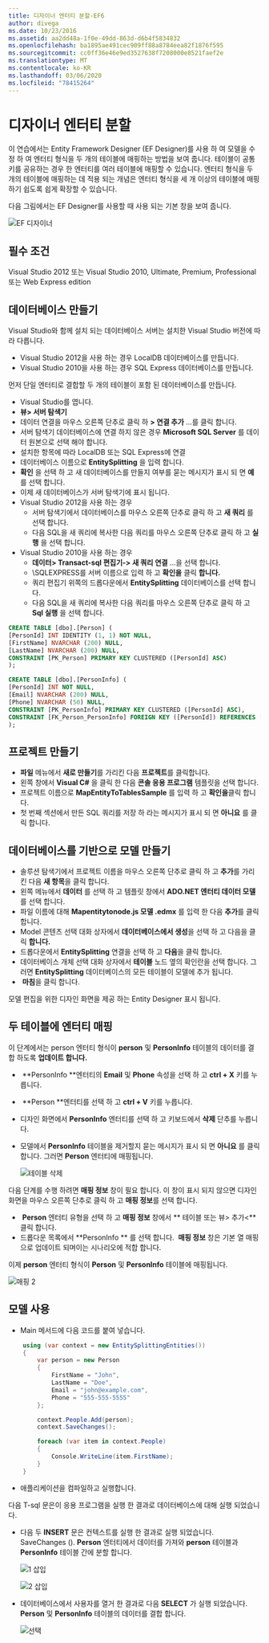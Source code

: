 ```yaml
---
title: 디자이너 엔터티 분할-EF6
author: divega
ms.date: 10/23/2016
ms.assetid: aa2dd48a-1f0e-49dd-863d-d6b4f5834832
ms.openlocfilehash: ba1895ae491cec909ff88a8784eea82f1876f595
ms.sourcegitcommit: cc0ff36e46e9ed3527638f7208000e8521faef2e
ms.translationtype: MT
ms.contentlocale: ko-KR
ms.lasthandoff: 03/06/2020
ms.locfileid: "78415264"
---
```

# <a name="designer-entity-splitting"></a>디자이너 엔터티 분할
이 연습에서는 Entity Framework Designer (EF Designer)를 사용 하 여 모델을 수정 하 여 엔터티 형식을 두 개의 테이블에 매핑하는 방법을 보여 줍니다. 테이블이 공통 키를 공유하는 경우 한 엔터티를 여러 테이블에 매핑할 수 있습니다. 엔터티 형식을 두 개의 테이블에 매핑하는 데 적용 되는 개념은 엔터티 형식을 세 개 이상의 테이블에 매핑하기 쉽도록 쉽게 확장할 수 있습니다.

다음 그림에서는 EF Designer를 사용할 때 사용 되는 기본 창을 보여 줍니다.

![EF 디자이너](~/ef6/media/efdesigner.png)

## <a name="prerequisites"></a>필수 조건

Visual Studio 2012 또는 Visual Studio 2010, Ultimate, Premium, Professional 또는 Web Express edition

## <a name="create-the-database"></a>데이터베이스 만들기

Visual Studio와 함께 설치 되는 데이터베이스 서버는 설치한 Visual Studio 버전에 따라 다릅니다.

-   Visual Studio 2012을 사용 하는 경우 LocalDB 데이터베이스를 만듭니다.
-   Visual Studio 2010을 사용 하는 경우 SQL Express 데이터베이스를 만듭니다.

먼저 단일 엔터티로 결합할 두 개의 테이블이 포함 된 데이터베이스를 만듭니다.

-   Visual Studio를 엽니다.
-   **뷰&gt; 서버 탐색기**
-   데이터 연결을 마우스 오른쪽 단추로 클릭 하 **&gt; 연결 추가** ...를 클릭 합니다.
-   서버 탐색기 데이터베이스에 연결 하지 않은 경우 **Microsoft SQL Server** 를 데이터 원본으로 선택 해야 합니다.
-   설치한 항목에 따라 LocalDB 또는 SQL Express에 연결
-   데이터베이스 이름으로 **EntitySplitting** 을 입력 합니다.
-   **확인** 을 선택 하 고 새 데이터베이스를 만들지 여부를 묻는 메시지가 표시 되 면 **예** 를 선택 합니다.
-   이제 새 데이터베이스가 서버 탐색기에 표시 됩니다.
-   Visual Studio 2012을 사용 하는 경우
    -   서버 탐색기에서 데이터베이스를 마우스 오른쪽 단추로 클릭 하 고 **새 쿼리** 를 선택 합니다.
    -   다음 SQL을 새 쿼리에 복사한 다음 쿼리를 마우스 오른쪽 단추로 클릭 하 고 **실행** 을 선택 합니다.
-   Visual Studio 2010을 사용 하는 경우
    -   **데이터&gt; Transact-sql 편집기-&gt; 새 쿼리 연결** ...을 선택 합니다.
    -   \\SQLEXPRESS를 서버 이름으로 입력 하 고 **확인을** 클릭 **합니다.**
    -   쿼리 편집기 위쪽의 드롭다운에서 **EntitySplitting** 데이터베이스를 선택 합니다.
    -   다음 SQL을 새 쿼리에 복사한 다음 쿼리를 마우스 오른쪽 단추로 클릭 하 고 **Sql 실행** 을 선택 합니다.

``` SQL
CREATE TABLE [dbo].[Person] (
[PersonId] INT IDENTITY (1, 1) NOT NULL,
[FirstName] NVARCHAR (200) NULL,
[LastName] NVARCHAR (200) NULL,
CONSTRAINT [PK_Person] PRIMARY KEY CLUSTERED ([PersonId] ASC)
);

CREATE TABLE [dbo].[PersonInfo] (
[PersonId] INT NOT NULL,
[Email] NVARCHAR (200) NULL,
[Phone] NVARCHAR (50) NULL,
CONSTRAINT [PK_PersonInfo] PRIMARY KEY CLUSTERED ([PersonId] ASC),
CONSTRAINT [FK_Person_PersonInfo] FOREIGN KEY ([PersonId]) REFERENCES [dbo].[Person] ([PersonId]) ON DELETE CASCADE
);
```

## <a name="create-the-project"></a>프로젝트 만들기

-   **파일** 메뉴에서 **새로 만들기**를 가리킨 다음 **프로젝트**를 클릭합니다.
-   왼쪽 창에서 **Visual C\#** 을 클릭 한 다음 **콘솔 응용 프로그램** 템플릿을 선택 합니다.
-   프로젝트 이름으로 **MapEntityToTablesSample** 를 입력 하 고 **확인을**클릭 합니다.
-   첫 번째 섹션에서 만든 SQL 쿼리를 저장 하 라는 메시지가 표시 되 면 **아니요** 를 클릭 합니다.

## <a name="create-a-model-based-on-the-database"></a>데이터베이스를 기반으로 모델 만들기

-   솔루션 탐색기에서 프로젝트 이름을 마우스 오른쪽 단추로 클릭 하 고 **추가**를 가리킨 다음 **새 항목**을 클릭 합니다.
-   왼쪽 메뉴에서 **데이터** 를 선택 하 고 템플릿 창에서 **ADO.NET 엔터티 데이터 모델** 를 선택 합니다.
-   파일 이름에 대해 **Mapentitytonode.js 모델 .edmx** 를 입력 한 다음 **추가**를 클릭 합니다.
-   Model 콘텐츠 선택 대화 상자에서 **데이터베이스에서 생성**을 선택 하 고 다음을 클릭 **합니다.**
-   드롭다운에서 **EntitySplitting** 연결을 선택 하 고 **다음**을 클릭 합니다.
-   데이터베이스 개체 선택 대화 상자에서 **테이블** 노드 옆의 확인란을 선택 합니다.
    그러면 **EntitySplitting** 데이터베이스의 모든 테이블이 모델에 추가 됩니다.
-    **마침**을 클릭 합니다.

모델 편집을 위한 디자인 화면을 제공 하는 Entity Designer 표시 됩니다.

## <a name="map-an-entity-to-two-tables"></a>두 테이블에 엔터티 매핑

이 단계에서는 person 엔터티 형식이 **person** 및 **PersonInfo** 테이블의 데이터를 결합 하도록 **업데이트 합니다.**

-    **PersonInfo **엔터티의 **Email** 및 **Phone** 속성을 선택 하 고 **ctrl + X** 키를 누릅니다.
-    **Person **엔터티를 선택 하 고 **ctrl + V** 키를 누릅니다.
-   디자인 화면에서 **PersonInfo** 엔터티를 선택 하 고 키보드에서 **삭제** 단추를 누릅니다.
-   모델에서 **PersonInfo** 테이블을 제거할지 묻는 메시지가 표시 되 면 **아니요** 를 클릭 합니다. 그러면 **Person** 엔터티에 매핑됩니다.

    ![테이블 삭제](~/ef6/media/deletetables.png)

다음 단계를 수행 하려면 **매핑 정보** 창이 필요 합니다. 이 창이 표시 되지 않으면 디자인 화면을 마우스 오른쪽 단추로 클릭 하 고 **매핑 정보**를 선택 합니다.

-    **Person** 엔터티 유형을 선택 하 고 **매핑 정보** 창에서 ** 테이블 또는 뷰&gt; 추가&lt;** 클릭 합니다.
-   드롭다운 목록에서 **PersonInfo ** 를 선택 합니다.
     **매핑 정보** 창은 기본 열 매핑으로 업데이트 되며이는 시나리오에 적합 합니다.

이제 **person** 엔터티 형식이 **Person** 및 **PersonInfo** 테이블에 매핑됩니다.

![매핑 2](~/ef6/media/mapping2.png)

## <a name="use-the-model"></a>모델 사용

-   Main 메서드에 다음 코드를 붙여 넣습니다.

``` csharp
    using (var context = new EntitySplittingEntities())
    {
        var person = new Person
        {
            FirstName = "John",
            LastName = "Doe",
            Email = "john@example.com",
            Phone = "555-555-5555"
        };

        context.People.Add(person);
        context.SaveChanges();

        foreach (var item in context.People)
        {
            Console.WriteLine(item.FirstName);
        }
    }
```

-   애플리케이션을 컴파일하고 실행합니다.

다음 T-sql 문은이 응용 프로그램을 실행 한 결과로 데이터베이스에 대해 실행 되었습니다. 

-   다음 두 **INSERT** 문은 컨텍스트를 실행 한 결과로 실행 되었습니다. SaveChanges (). **Person** 엔터티에서 데이터를 가져와 **person** 테이블과 **PersonInfo** 테이블 간에 분할 합니다.

    ![1 삽입](~/ef6/media/insert1.png)

    ![2 삽입](~/ef6/media/insert2.png)
-   데이터베이스에서 사용자를 열거 한 결과로 다음 **SELECT** 가 실행 되었습니다. **Person** 및 **PersonInfo** 테이블의 데이터를 결합 합니다.

    ![선택](~/ef6/media/select.png)
